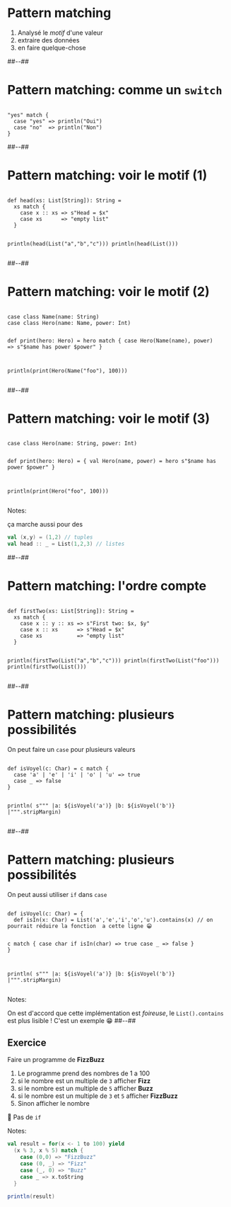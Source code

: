 <!-- .slide: class="sfeir-bg-white-1 with-code-dark big-code" -->

# Pattern matching

1. Analysé le _motif_ d'une valeur
2. extraire des données
3. en faire quelque-chose

  ##--##

<!-- .slide: class="sfeir-bg-white-1 with-code-dark big-code" -->

# Pattern matching: comme un `switch`

<div data-scalafiddle data-layout="h50"><pre><code data-trim data-noescape class="scala">
"yes" match {
  case "yes" => println("Oui")
  case "no"  => println("Non")
}
</code></pre></div>

##--##

<!-- .slide: class="sfeir-bg-white-1 with-code-dark big-code" -->

# Pattern matching: voir le motif (1)

<div data-scalafiddle data-layout="h50"><pre><code data-trim data-noescape class="scala">
def head(xs: List[String]): String =
  xs match {
    case x :: xs => s"Head = $x"
    case xs      => "empty list"
  }

println(head(List("a","b","c")))
println(head(List()))
</code></pre></div>

##--##

<!-- .slide: class="sfeir-bg-white-1 with-code-dark big-code" -->

# Pattern matching: voir le motif (2)

<div data-scalafiddle data-layout="h50"><pre><code data-trim data-noescape class="scala">
case class Name(name: String)
case class Hero(name: Name, power: Int)

def print(hero: Hero) = hero match {
  case Hero(Name(name), power) => s"$name has power $power"
}

println(print(Hero(Name("foo"), 100)))
</code></pre></div>

##--##

<!-- .slide: class="sfeir-bg-white-1 with-code-dark big-code" -->

# Pattern matching: voir le motif (3)

<div data-scalafiddle data-layout="h50"><pre><code data-trim data-noescape class="scala">
case class Hero(name: String, power: Int)

def print(hero: Hero) = {
  val Hero(name, power) = hero
  s"$name has power $power"
}

println(print(Hero("foo", 100)))
</code></pre></div>

Notes: 

ça marche aussi pour des 
```scala
val (x,y) = (1,2) // tuples
val head :: _ = List(1,2,3) // listes
```

##--##

<!-- .slide: class="sfeir-bg-white-1 with-code-dark big-code" -->

# Pattern matching: l'ordre compte

<div data-scalafiddle data-layout="h50"><pre><code data-trim data-noescape class="scala">
def firstTwo(xs: List[String]): String =
  xs match {
    case x :: y :: xs => s"First two: $x, $y"
    case x :: xs      => s"Head = $x"
    case xs           => "empty list"
  }

println(firstTwo(List("a","b","c")))
println(firstTwo(List("foo")))
println(firstTwo(List()))
</code></pre></div>

##--##
<!-- .slide: class="sfeir-bg-white-1 with-code-dark big-code" -->
# Pattern matching: plusieurs possibilités

On peut faire un `case` pour plusieurs valeurs

<div data-scalafiddle data-layout="h50"><pre><code data-trim data-noescape class="scala">
def isVoyel(c: Char) = c match {
  case 'a' | 'e' | 'i' | 'o' | 'u' => true
  case _ => false
}

println(
  s"""
     |a: ${isVoyel('a')}
     |b: ${isVoyel('b')}
     |""".stripMargin)
</code></pre></div>

##--##
<!-- .slide: class="sfeir-bg-white-1 with-code-dark big-code" -->
# Pattern matching: plusieurs possibilités

On peut aussi utiliser `if` dans `case`

<div data-scalafiddle data-layout="h50"><pre><code data-trim data-noescape class="scala">
def isVoyel(c: Char) = {
  def isIn(x: Char) = List('a','e','i','o','u').contains(x) // on pourrait réduire la fonction  a cette ligne 😁
  
  c match {
    case char if isIn(char) => true
    case _ => false
  }
}

println(
  s"""
     |a: ${isVoyel('a')}
     |b: ${isVoyel('b')}
     |""".stripMargin)
</code></pre></div>

Notes:

On est d'accord que cette implémentation est *foireuse*, le `List().contains` est plus lisible !
C'est un exemple 😁
##--##

<!-- .slide: class="sfeir-bg-pink exercice" -->

## Exercice

Faire un programme de **FizzBuzz**

1. Le programme prend des nombres de 1 a 100
2. si le nombre est un multiple de `3` afficher **Fizz**
3. si le nombre est un multiple de `5` afficher **Buzz**
4. si le nombre est un multiple de `3` et `5` afficher **FizzBuzz**
5. Sinon afficher le nombre

🚫 Pas de `if`

Notes:

```scala
val result = for(x <- 1 to 100) yield
  (x % 3, x % 5) match {
    case (0,0) => "FizzBuzz"
    case (0, _) => "Fizz"
    case (_, 0) => "Buzz"
    case _ => x.toString
  }

println(result)
```